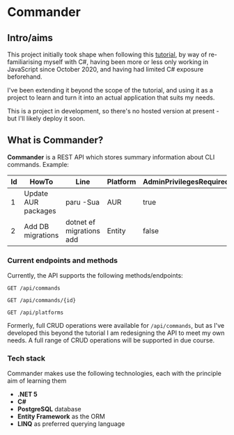 # Commander

## Intro/aims

This project initially took shape when following this [tutorial](https://www.youtube.com/watch?v=fmvcAzHpsk8), by way of re-familiarising myself with C#, having been more or less only working in JavaScript since October 2020, and having had limited C# exposure beforehand.

I've been extending it beyond the scope of the tutorial, and using it as a project to learn and turn it into an actual application that suits my needs.

This is a project in development, so there's no hosted version at present - but I'll likely deploy it soon. 

## What is Commander?

**Commander** is a REST API which stores summary information about CLI commands. Example:

| Id | HowTo | Line | Platform | AdminPrivilegesRequired |
|---|---|---|---|---|
| 1 | Update AUR packages | paru -Sua | AUR | true |
| 2 | Add DB migrations | dotnet ef migrations add <NAME> | Entity | false |

### Current endpoints and methods

Currently, the API supports the following methods/endpoints: 

```http
GET /api/commands

GET /api/commands/{id}

GET /api/platforms
```
Formerly, full CRUD operations were available for `/api/commands`, but as I've developed this beyond the tutorial I am redesigning the API to meet my own needs. 
A full range of CRUD operations will be supported in due course. 

### Tech stack

Commander makes use the following technologies, each with the principle aim of learning them 

- **.NET 5**
- **C#** 
- **PostgreSQL** database
- **Entity Framework** as the ORM
- **LINQ** as preferred querying language








